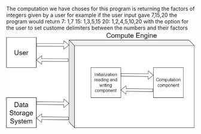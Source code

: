 The computation we have choses for this program is returning the factors of integers given by a user for example if the user input gave 
7,15,20 the program would return 7: 1,7 15: 1,3,5,15 20: 1,2,4,5,10,20 with the option for the user to set custome delimiters between 
the numbers and their factors\
![System Diagram Image](https://github.com/The-Gavin/Assignment-1/blob/Read-me/src/System%20Diagram.jpg)
